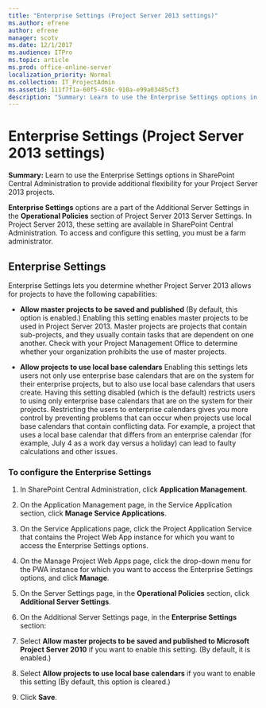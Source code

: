 ```yaml
---
title: "Enterprise Settings (Project Server 2013 settings)"
ms.author: efrene
author: efrene
manager: scotv
ms.date: 12/1/2017
ms.audience: ITPro
ms.topic: article
ms.prod: office-online-server
localization_priority: Normal
ms.collection: IT_ProjectAdmin
ms.assetid: 111f7f1a-60f5-450c-910a-e99a03485cf3
description: "Summary: Learn to use the Enterprise Settings options in SharePoint Central Administration to provide additional flexibility for your Project Server 2013 projects."
---
```


# Enterprise Settings (Project Server 2013 settings)
 
 **Summary:** Learn to use the Enterprise Settings options in SharePoint Central Administration to provide additional flexibility for your Project Server 2013 projects.
  
 **Enterprise Settings** options are a part of the Additional Server Settings in the **Operational Policies** section of Project Server 2013 Server Settings. In Project Server 2013, these setting are available in SharePoint Central Administration. To access and configure this setting, you must be a farm administrator.
  
## Enterprise Settings

 Enterprise Settings lets you determine whether Project Server 2013 allows for projects to have the following capabilities:
  
- **Allow master projects to be saved and published** (By default, this option is enabled.) Enabling this setting enables master projects to be used in Project Server 2013. Master projects are projects that contain sub-projects, and they usually contain tasks that are dependent on one another. Check with your Project Management Office to determine whether your organization prohibits the use of master projects.
    
- **Allow projects to use local base calendars** Enabling this settings lets users not only use enterprise base calendars that are on the system for their enterprise projects, but to also use local base calendars that users create. Having this setting disabled (which is the default) restricts users to using only enterprise base calendars that are on the system for their projects. Restricting the users to enterprise calendars gives you more control by preventing problems that can occur when projects use local base calendars that contain conflicting data. For example, a project that uses a local base calendar that differs from an enterprise calendar (for example, July 4 as a work day versus a holiday) can lead to faulty calculations and other issues.
    
### To configure the Enterprise Settings

1. In SharePoint Central Administration, click **Application Management**.
    
2. On the Application Management page, in the Service Application section, click **Manage Service Applications**.
    
3. On the Service Applications page, click the Project Application Service that contains the Project Web App instance for which you want to access the Enterprise Settings options.
    
4. On the Manage Project Web Apps page, click the drop-down menu for the PWA instance for which you want to access the Enterprise Settings options, and click **Manage**.
    
5. On the Server Settings page, in the **Operational Policies** section, click **Additional Server Settings**.
    
6. On the Additional Server Settings page, in the **Enterprise Settings** section:
    
1. Select **Allow master projects to be saved and published to Microsoft Project Server 2010** if you want to enable this setting. (By default, it is enabled.)
    
2. Select **Allow projects to use local base calendars** if you want to enable this setting (By default, this option is cleared.)
    
7. Click **Save**.
    

